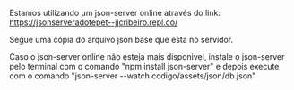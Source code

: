 Estamos utilizando um json-server online através do link: 
https://jsonserveradotepet--jjcribeiro.repl.co/

Segue uma cópia do arquivo json base que esta no servidor.


Caso o json-server online não esteja mais disponivel, instale o json-server pelo terminal com o comando "npm install json-server"
e depois execute com o comando "json-server --watch codigo/assets/json/db.json"